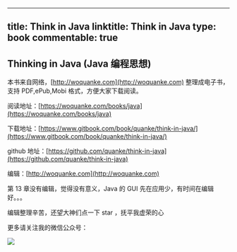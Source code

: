 
---
title: Think in Java
linktitle: Think in Java
type: book
commentable: true
---

## Thinking in Java \(Java 编程思想\)

本书来自网络，[http://woquanke.com](http://woquanke.com) 整理成电子书，支持 PDF,ePub,Mobi 格式，方便大家下载阅读。

阅读地址：[https://woquanke.com/books/java](https://woquanke.com/books/java)

下载地址：[https://www.gitbook.com/book/quanke/think-in-java/](https://www.gitbook.com/book/quanke/think-in-java/)

github 地址：[https://github.com/quanke/think-in-java](https://github.com/quanke/think-in-java)

编辑：[http://woquanke.com](http://woquanke.com)

第 13 章没有编辑，觉得没有意义，Java 的 GUI 先在应用少，有时间在编辑好。。。

编辑整理辛苦，还望大神们点一下 star ，抚平我虚荣的心

更多请关注我的微信公众号：

![](/assets/qrcode_for_gh_26893aa0a4ea_258.jpg)

    